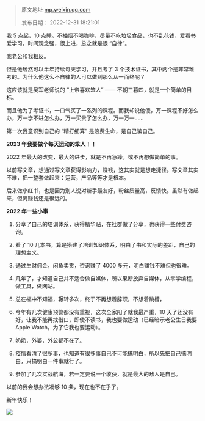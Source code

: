 > 原文地址 [mp.weixin.qq.com](https://mp.weixin.qq.com/s/Ge71q4oMGwVessCMQgEq3w)
>
> 发布日期： 2022-12-31 18:21:01

我 5 点起，10 点睡。不抽烟不喝咖啡，尽量不吃垃圾食品，也不乱花钱，爱看书爱学习，时间观念强，很上进，总之就是很 “自律”。

我老公和我相反。

但是他居然可以半年持续每天学习，并且考了 3 个技术证书，其中两个是非常难考的。为什么他这么不自律的人可以做到那么从一而终呢？

这应该就是吴军老师说的 “上帝喜欢笨人” —— 不朝三暮四，就是一个简单的目标。

而且他为了考证书，一口气买了一系列的课程。而我却说他傻，万一课程不好怎么办，万一学不进怎么办，万一买贵了怎么办，万一万一……

第一次我意识到自己的 “精打细算” 是浪费生命，是自己骗自己。

**2023 年我要做个每天运动的笨人！！**

2022 年最大的改变，最大的进步，就是不再急躁。或不再想做简单的事。

以前写文章，想通过写文章获得影响力，赚钱，这其实就是想走捷径。写文章其实不难，把一整套做起来：运营，产品等等才是根本。

后来做小红书，也是因为别人说对新手最友好，粉丝质量高，反馈快。虽然有做起来，但离赚钱还是很远的。

**2022 年一些小事**

1. 分享了自己的培训体系，获得精华贴，在社群做了分享，也获得一些付费咨询。

2. 看了 10 几本书，算是搭建了培训知识体系，明白了书和实际的差距，自己的理想主义。

3. 通过生财佣金，闲鱼卖货，咨询赚了 4000 多元，明白赚钱不难但也很难。

4. 几年了，才知道自己并不适合做自媒体，所以果断放弃自媒体，从零学编程，做工具，做网站。

5. 总在福中不知福，辗转多次，终于不再想着辞职，不想着跳槽，

6. 今年有几次健康预警都没有重视，这次全家阳了就我最严重，10 天了还没有好，让我不能再找借口，即使不读书，我也要做运动（已经暗示老公生日我要 Apple Watch，为了它我也要运动）。

7. 奶奶，外婆，外公都不在了。

8. 疫情看清了很多事，也知道有很多事自己不可能搞明白，所以先把自己搞明白，只搞明白一件事就行了。

9. 参加了几次实战航海，若一定要说一个收获，就是最大的敌人是自己。

以前的我会想办法凑够 10 条，现在也不在乎了。  

新年快乐！

![](https://mmbiz.qpic.cn/mmbiz_png/2qRZ6oIialECJCQkLqv9KbCAeYzU2tewrYWIEMWpHiaWib2JX25efgKiboe5N8Kf92G1Raq8LJ35UIibP3qVCmgAPCw/640?wx_fmt=png)

